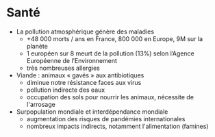 # Santé

- La pollution atmosphérique génère des maladies
  - +48 000 morts / ans en France, 800 000 en Europe, 9M sur la planète
  - 1 européen sur 8 meurt de la pollution (13%) selon l’Agence Européenne de l’Environnement
  - très nombreuses allergies
- Viande : animaux « gavés » aux antibiotiques
  - diminue notre résistance faces aux virus
  - pollution indirecte des eaux
  - occupation des sols pour nourrir les animaux, nécessite de l'arrosage
- Surpopulation mondiale et interdépendance mondiale
  - augmentation des risques de pandémies internationales
  - nombreux impacts indirects, notamment l'alimentation (famines)

